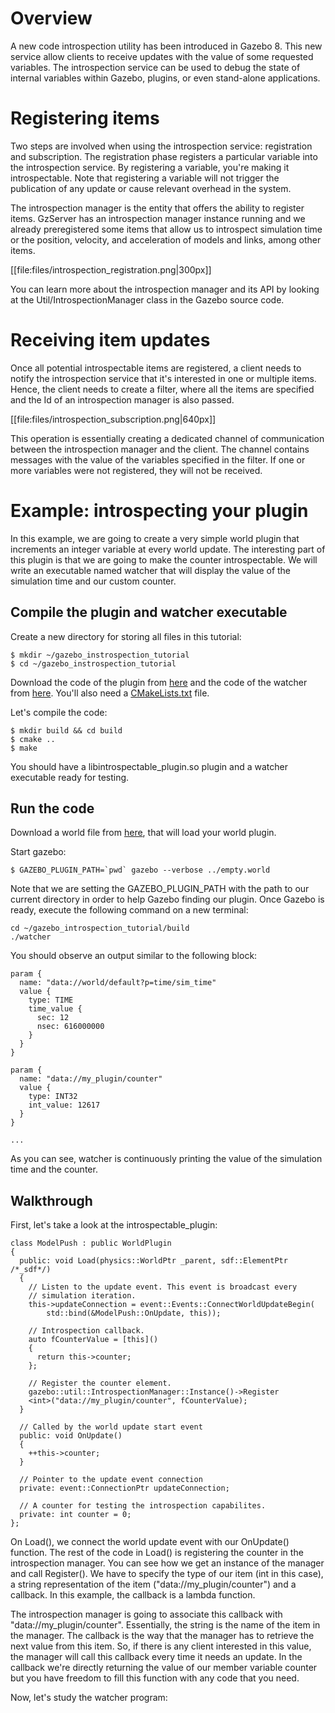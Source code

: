 # Overview

A new code introspection utility has been introduced in Gazebo 8. This new
service allow clients to receive updates with the value of some requested
variables. The introspection service can be used to debug the state of internal
variables within Gazebo, plugins, or even stand-alone applications.

# Registering items

Two steps are involved when using the introspection service: registration and subscription. The registration phase registers a particular variable into the
introspection service. By registering a variable, you're making it
introspectable. Note that registering a variable will not trigger the
publication of any update or cause relevant overhead in the system.

The introspection manager is the entity that offers the ability to register
items. GzServer has an introspection manager instance running and we already
preregistered some items that allow us to introspect simulation time or the
position, velocity, and acceleration of models and links, among other items.

[[file:files/introspection_registration.png|300px]]

You can learn more about the introspection manager and its API by looking at the
Util/IntrospectionManager class in the Gazebo source code.

# Receiving item updates

Once all potential introspectable items are registered, a client needs to
notify the introspection service that it's interested in one or multiple items.
Hence, the client needs to create a filter, where all the items are specified
and the Id of an introspection manager is also passed.

[[file:files/introspection_subscription.png|640px]]

This operation is essentially creating a dedicated channel of communication
between the introspection manager and the client. The channel contains
messages with the value of the variables specified in the filter.
If one or more variables were not registered, they will not be received.

# Example: introspecting your plugin

In this example, we are going to create a very simple world plugin that
increments an integer variable at every world update. The interesting part of
this plugin is that we are going to make the counter introspectable. We will
write an executable named watcher that will display the value of the simulation
time and our custom counter.


## Compile the plugin and watcher executable

Create a new directory for storing all files in this tutorial:

~~~
$ mkdir ~/gazebo_instrospection_tutorial
$ cd ~/gazebo_instrospection_tutorial
~~~

Download the code of the plugin from [here](http://bitbucket.org/osrf/gazebo_tutorials/raw/default/introspection/files/introspectable_plugin.cc) and
the code of the watcher from [here](http://bitbucket.org/osrf/gazebo_tutorials/raw/default/haptix_tactors/files/watcher.cc). You'll also need a [CMakeLists.txt](http://bitbucket.org/osrf/gazebo_tutorials/raw/default/haptix_tactors/files/CMakeLists.txt) file.

Let's compile the code:

~~~
$ mkdir build && cd build
$ cmake ..
$ make
~~~

You should have a libintrospectable_plugin.so plugin and a watcher executable
ready for testing.

## Run the code

Download a world file from [here](http://bitbucket.org/osrf/gazebo_tutorials/raw/default/introspection/files/empty.world), that will load your world plugin.

Start gazebo:

~~~
$ GAZEBO_PLUGIN_PATH=`pwd` gazebo --verbose ../empty.world
~~~

Note that we are setting the GAZEBO_PLUGIN_PATH with the path to our current
directory in order to help Gazebo finding our plugin. Once Gazebo is ready,
execute the following command on a new terminal:

~~~
cd ~/gazebo_introspection_tutorial/build
./watcher
~~~

You should observe an output similar to the following block:

~~~
param {
  name: "data://world/default?p=time/sim_time"
  value {
    type: TIME
    time_value {
      sec: 12
      nsec: 616000000
    }
  }
}

param {
  name: "data://my_plugin/counter"
  value {
    type: INT32
    int_value: 12617
  }
}

...
~~~

As you can see, watcher is continuously printing the value of the simulation
time and the counter.

## Walkthrough

First, let's take a look at the introspectable_plugin:

~~~
class ModelPush : public WorldPlugin
{
  public: void Load(physics::WorldPtr _parent, sdf::ElementPtr /*_sdf*/)
  {
    // Listen to the update event. This event is broadcast every
    // simulation iteration.
    this->updateConnection = event::Events::ConnectWorldUpdateBegin(
        std::bind(&ModelPush::OnUpdate, this));

    // Introspection callback.
    auto fCounterValue = [this]()
    {
      return this->counter;
    };

    // Register the counter element.
    gazebo::util::IntrospectionManager::Instance()->Register
    <int>("data://my_plugin/counter", fCounterValue);
  }

  // Called by the world update start event
  public: void OnUpdate()
  {
    ++this->counter;
  }

  // Pointer to the update event connection
  private: event::ConnectionPtr updateConnection;

  // A counter for testing the introspection capabilites.
  private: int counter = 0;
};
~~~


On Load(), we connect the world update event with our OnUpdate() function.
The rest of the code in Load() is registering the counter in the
introspection manager. You can see how we get an instance of the manager and
call Register(). We have to specify the type of our item (int in this case), a
string representation of the item ("data://my_plugin/counter") and a callback.
In this example, the callback is a lambda function.

The introspection manager is going to associate this callback with
"data://my_plugin/counter". Essentially, the string is the name of the item in
the manager. The callback is the way that the manager has to retrieve the next
value from this item. So, if there is any client interested in this value, the
manager will call this callback every time it needs an update. In the callback
we're directly returning the value of our member variable counter but you have
freedom to fill this function with any code that you need.

Now, let's study the watcher program:
